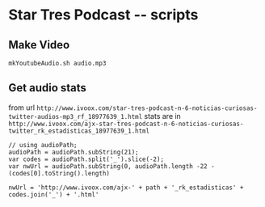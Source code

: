 

# Star Tres Podcast -- scripts

## Make Video

```
mkYoutubeAudio.sh audio.mp3
```

## Get audio stats

from url 
`http://www.ivoox.com/star-tres-podcast-n-6-noticias-curiosas-twitter-audios-mp3_rf_18977639_1.html` stats are in 
`http://www.ivoox.com/ajx-star-tres-podcast-n-6-noticias-curiosas-twitter_rk_estadisticas_18977639_1.html`

```
// using audioPath;
audioPath = audioPath.subString(21);
var codes = audioPath.split('_').slice(-2);
var nwUrl = audioPath.subString(0, audioPath.length -22 -(codes[0].toString().length)

nwUrl = 'http://www.ivoox.com/ajx-' + path + '_rk_estadisticas' + codes.join('_') + '.html'

```
